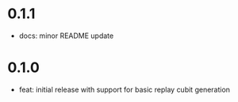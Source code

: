# 0.1.1

- docs: minor README update

# 0.1.0

- feat: initial release with support for basic replay cubit generation
